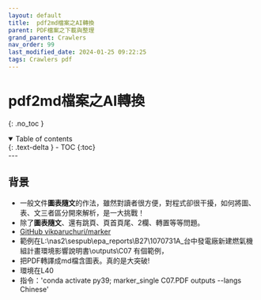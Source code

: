 ```yaml
---
layout: default
title:  pdf2md檔案之AI轉換
parent: PDF檔案之下載與整理
grand_parent: Crawlers
nav_order: 99
last_modified_date: 2024-01-25 09:22:25
tags: Crawlers pdf
---
```


#  pdf2md檔案之AI轉換

{: .no_toc }

<details open markdown="block">
  <summary>
    Table of contents
  </summary>
  {: .text-delta }
- TOC
{:toc}
</details>
---

## 背景

- 一般文件**圖表隨文**的作法，雖然對讀者很方便，對程式卻很干擾，如何將圖、表、文三者區分開來解析，是一大挑戰！
- 除了**圖表隨文**、還有跳頁、頁首頁尾、2欄、轉置等等問題。
- [GitHub vikparuchuri/marker](https://github.com/VikParuchuri/marker)
- 範例在L:\nas2\sespub\epa_reports\B27\1070731A_台中發電廠新建燃氣機組計畫環境影響說明書\outputs\C07 有個範例，
- 把PDF轉譯成md檔含圖表。真的是大突破!
- 環境在L40 
- 指令：'conda activate py39;  marker_single  C07.PDF outputs --langs Chinese'
